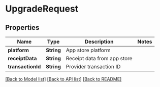 # UpgradeRequest

## Properties
Name | Type | Description | Notes
------------ | ------------- | ------------- | -------------
**platform** | **String** | App store platform |
**receiptData** | **String** | Receipt data from app store |
**transactionId** | **String** | Provider transaction ID |

[[Back to Model list]](../README.md#documentation-for-models) [[Back to API list]](../README.md#documentation-for-api-endpoints) [[Back to README]](../README.md)
